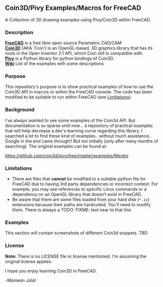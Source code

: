 ## Coin3D/Pivy Examples/Macros for FreeCAD

A Collection of 3D drawing examples using Pivy/Coin3D within FreeCAD.

### Description

**[FreeCAD](https://freecadweb.org)** is a free libre open source Parametric CAD/CAM<br>
**[Coin3D](https://github.com/coin3d/coin/)** (AKA 'Coin') is an OpenGL-based, 3D graphics library that has its roots in the Open Inventor 2.1 API, which Coin still is compatible with.<br>
**[Pivy](https://github.com/coin3d/pivy)** is a Python library for python bindings of Coin3D.<br>
**[Wiki](https://wiki.freecadweb.org/Coin3d_snippets)** List of the examples with some descriptions<br>
### Purpose

This repository's purpose is to show practical examples of how to use the Coin3D API in macros or within the FreeCAD console. The code has been modified to be suitable to run within FreeCAD (see [Limitations](#Limitations)).

### Background

I've always wanted to see some examples of the Coin3d API. But documentation is so sparse until now... a repository of practical examples that will help decrease a dev's learning curve regarding this library. I searched a lot to find these kind of examples.. without much assistance.. Google in the end came through!! But not initially (only after many months of searching). The original examples can be found at:

https://github.com/coin3d/pivy/tree/master/examples/Mentor


### Limitations

- There are files that **cannot** be modified to a suitable python file for FreeCAD due to having 3rd party dependencies or incorrect context. For example, you may see references to specific Linux commands or a dependency on an OpenGL library that doesn't exist in FreeCAD.
- Be aware that there are some files loaded from your hard disk (`*.iv`) extensions because their paths are hardcoded. You'll need to modify them. There is always a TODO: FIXME: text near to that line

### Examples

This section will contain screenshots of different Coin3d snippets. TBD

### License

**Note:** There is no LICENSE file or license mentioned, I'm assuming the original license applies.

I hope you enjoy learning Coin3D in FreeCAD.

-*Mariwan Jalal*


